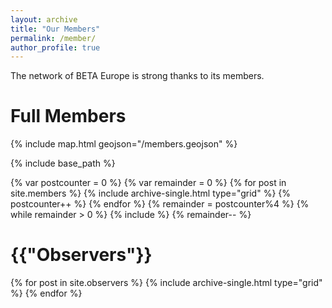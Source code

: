 ```yaml
---
layout: archive
title: "Our Members"
permalink: /member/
author_profile: true
---
```


The network of BETA Europe is strong thanks to its members.

# Full Members

{% include map.html geojson="/members.geojson" %}

{% include base_path %}

<div class="grid__wrapper grid__partners">

  {% var postcounter = 0 %}
  {% var remainder = 0 %}
  {% for post in site.members %}
    {% include archive-single.html type="grid" %}
    {% postcounter++ %}
  {% endfor %}
  {% remainder = postcounter%4 %}
  {% while remainder > 0 %}
    {% include  %}
    {% remainder-- %}
    
</div>



<h1>{{"Observers"}}</h1>

<div class="grid__wrapper grid__partners">
  {% for post in site.observers %}
    {% include archive-single.html type="grid" %}
  {% endfor %}
</div>
